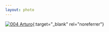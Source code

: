 ```yaml
---
layout: photo
---
```


[![004 Arturo](https://c1.staticflickr.com/1/304/19148936842_be0d49c71a_c.jpg)](https://www.flickr.com/photos/131440297@N08/19148936842/){:target="_blank" rel="noreferrer"}
